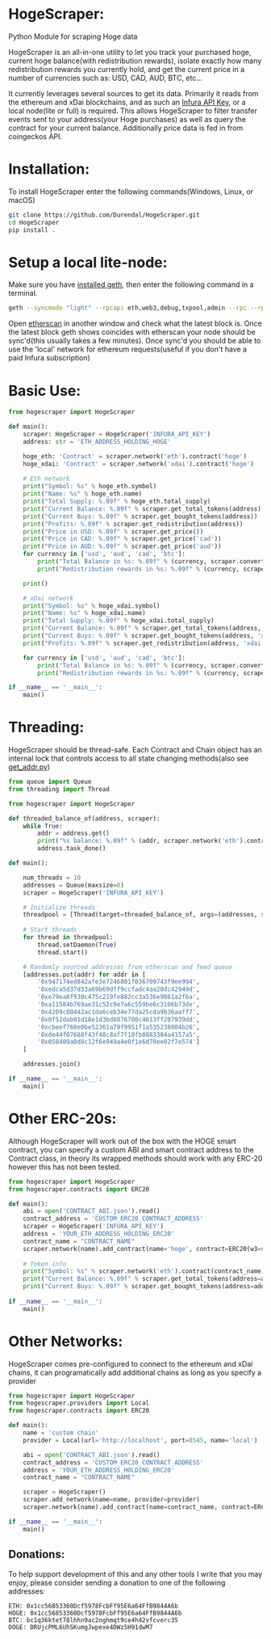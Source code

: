 # HogeScraper:
Python Module for scraping Hoge data

HogeScraper is an all-in-one utility to let you track your purchased hoge, current hoge balance(with redistribution rewards), isolate exactly how many redistribution rewards you currently hold, and get the current price in a number of currencies such as: USD, CAD, AUD, BTC, etc...

It currently leverages several sources to get its data. Primarily it reads from the ethereum and xDai blockchains, and as such an [Infura API Key](https://infura.io/), or a local node(lite or full) is required. This allows HogeScraper to filter transfer events sent to your address(your Hoge purchases) as well as query the contract for your current balance. Additionally price data is fed in from coingeckos API.

# Installation:
To install HogeScraper enter the following commands(Windows, Linux, or macOS)
```bash
git clone https://github.com/Durendal/HogeScraper.git
cd HogeScraper
pip install .
```

# Setup a local lite-node:
Make sure you have [installed geth](https://geth.ethereum.org/docs/install-and-build/installing-geth), then enter the following command in a terminal. 
```bash
geth --syncmode "light" --rpcapi eth,web3,debug,txpool,admin --rpc --rpcport=8545
```
Open [etherscan](https://www.etherscan.io) in another window and check what the latest block is. Once the latest block geth shows coincides with etherscan your node should be sync'd(this usually takes a few minutes). Once sync'd you should be able to use the 'local' network for ethereum requests(useful if you don't have a paid Infura subscription)

# Basic Use:

```python
from hogescraper import HogeScraper

def main():
	scraper: HogeScraper = HogeScraper('INFURA_API_KEY')
	address: str = 'ETH_ADDRESS_HOLDING_HOGE'

	hoge_eth: 'Contract' = scraper.network('eth').contract('hoge')
	hoge_xdai: 'Contract' = scraper.network('xdai').contract('hoge')
	
	# Eth network
	print("Symbol: %s" % hoge_eth.symbol)
	print("Name: %s" % hoge_eth.name)
	print("Total Supply: %.09f" % hoge_eth.total_supply)
	print("Current Balance: %.09f" % scraper.get_total_tokens(address))
	print("Current Buys: %.09f" % scraper.get_bought_tokens(address))
	print("Profits: %.09f" % scraper.get_redistribution(address))
	print("Price in USD: %.09f" % scraper.get_price())
	print("Price in CAD: %.09f" % scraper.get_price('cad'))
	print("Price in AUD: %.09f" % scraper.get_price('aud'))
	for currency in ['usd', 'aud', 'cad', 'btc']:
		print("Total Balance in %s: %.09f" % (currency, scraper.convert_total_balance(currency=currency, address=address)))
		print("Redistribution rewards in %s: %.09f" % (currency, scraper.convert_redistribution(currency=currency, address=address)))

	print()

	# xDai network
	print("Symbol: %s" % hoge_xdai.symbol)
	print("Name: %s" % hoge_xdai.name)
	print("Total Supply: %.09f" % hoge_xdai.total_supply)
	print("Current Balance: %.09f" % scraper.get_total_tokens(address, 'xdai'))
	print("Current Buys: %.09f" % scraper.get_bought_tokens(address, 'xdai'))
	print("Profits: %.09f" % scraper.get_redistribution(address, 'xdai'))

	for currency in ['usd', 'aud', 'cad', 'btc']:
		print("Total Balance in %s: %.09f" % (currency, scraper.convert_total_balance(currency=currency, address=address, network="xdai")))
		print("Redistribution rewards in %s: %.09f" % (currency, scraper.convert_redistribution(currency=currency, address=address, network="xdai")))

if __name__ == '__main__':
	main()
```

# Threading:
HogeScraper should be thread-safe. Each Contract and Chain object has an internal lock that controls access to all state changing methods(also see [get_addr.py](https://github.com/Durendal/HogeScraper/blob/main/get_addrs.py))
```python
from queue import Queue
from threading import Thread

from hogescraper import HogeScraper

def threaded_balance_of(address, scraper):
	while True:
		addr = address.get()
		print("%s balance: %.09f" % (addr, scraper.network('eth').contract('hoge').balance_of(addr)))
		address.task_done()

def main():

	num_threads = 10
	addresses = Queue(maxsize=0)
	scraper = HogeScraper('INFURA_API_KEY')

	# Initialize threads
	threadpool = [Thread(target=threaded_balance_of, args=(addresses, scraper)) for i in range(num_threads)]
	
	# Start threads
	for thread in threadpool:
		thread.setDaemon(True)
		thread.start()

	# Randomly sourced addresses from etherscan and feed queue
	[addresses.put(addr) for addr in [
		'0x947174ed842afe3e7246801f036709743f9ee994',
		'0xedca5d37d33a69b69dff9ccfadc4aa20dc42949d',
		'0xe79ea8f930c475c219fe882cc3a536e9861a2f6a',
		'0xa11584b769ae31c52c9e7a6c559be6c3106b73de',
		'0x4209c80442ac1da6ceb34e77da25cda9b36aaff7',
		'0x0f52dab01d18e1d3bd8876700c4613ff207939dd',
		'0xcbeef760e0be52361a79f9951f1a535238804b26',
		'0xde44f07688f43f48c8af7f18fb8883384a4157a5',
		'0x058409a0d8c12f6e949a4e0f1e6d70ee02f7e574']
	]

	addresses.join()

if __name__ == '__main__':
	main()
```

# Other ERC-20s:
Although HogeScraper will work out of the box with the HOGE smart contract, you can specify a custom ABI and smart contract address to the Contract class, in theory its wrapped methods should work with any ERC-20 however this has not been tested.
```python
from hogescraper import HogeScraper
from hogescraper.contracts import ERC20

def main():
	abi = open('CONTRACT_ABI.json').read()
	contract_address = 'CUSTOM_ERC20_CONTRACT_ADDRESS'
	scraper = HogeScraper('INFURA_API_KEY')
	address = 'YOUR_ETH_ADDRESS_HOLDING_ERC20'
	contract_name = "CONTRACT_NAME"
	scraper.network(name).add_contract(name='hoge', contract=ERC20(w3=scraper.network('eth').w3, abi=abi, address=contract_address))	
		
	# Token info
	print("Symbol: %s" % scraper.network('eth').contract(contract_name).symbol)
	print("Current Balance: %.09f" % scraper.get_total_tokens(address=address, network='eth', contract=contract_name))
	print("Current Buys: %.09f" % scraper.get_bought_tokens(address=address, network='eth', contract=contract_name))
		
if __name__ == '__main__':
	main()
```

# Other Networks:
HogeScraper comes pre-configured to connect to the ethereum and xDai chains, it can programatically add additional chains as long as you specify a provider
```python
from hogescraper import HogeScraper
from hogescraper.providers import Local
from hogescraper.contracts import ERC20

def main():
	name = 'custom chain'
	provider = Local(url='http://localhost', port=8545, name='local')

	abi = open('CONTRACT_ABI.json').read()
	contract_address = 'CUSTOM_ERC20_CONTRACT_ADDRESS'
	address = 'YOUR_ETH_ADDRESS_HOLDING_ERC20'
	contract_name = "CONTRACT_NAME"

	scraper = HogeScraper()
	scraper.add_network(name=name, provider=provider)
	scraper.network(name).add_contract(name=contract_name, contract=ERC20(w3=scraper.network('eth').w3, abi=abi, address=contract_address))	

if __name__ == '__main__':
	main()
```

## Donations:
To help support development of this and any other tools I write that you may enjoy, please consider sending a donation to one of the following addresses:

    ETH: 0x1cc56853360Dcf5978FcbFf95E6a64FfB9844A6b
    HOGE: 0x1cc56853360Dcf5978FcbFf95E6a64FfB9844A6b
    BTC: bc1q36ktet78lhhn9ac2nghmqt9ce4h42vfcverc35
    DOGE: DRUjcPML6UhSKumgJwpexe4DWz5H91dwM7  